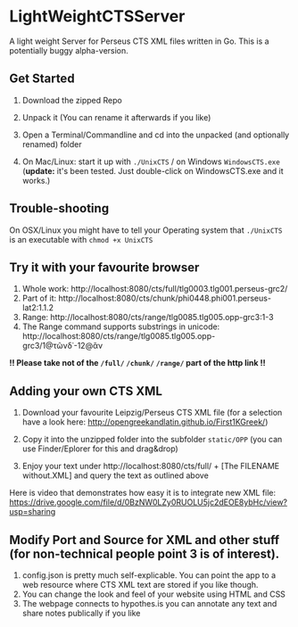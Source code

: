 # LightWeightCTSServer
A light weight Server for Perseus CTS XML files written in Go. This is a potentially buggy alpha-version. 

## Get Started
1. Download the zipped Repo
2. Unpack it (You can rename it afterwards if you like)
3. Open a Terminal/Commandline and cd into the unpacked (and optionally renamed) folder

4. On Mac/Linux: start it up with `./UnixCTS` / on Windows `WindowsCTS.exe` (**update:** it's been tested. Just double-click on WindowsCTS.exe and it works.)

## Trouble-shooting

On OSX/Linux you might have to tell your Operating system that `./UnixCTS` is an executable with `chmod +x UnixCTS`

## Try it with your favourite browser

1. Whole work: http://localhost:8080/cts/full/tlg0003.tlg001.perseus-grc2/
2. Part of it: http://localhost:8080/cts/chunk/phi0448.phi001.perseus-lat2:1.1.2
3. Range: http://localhost:8080/cts/range/tlg0085.tlg005.opp-grc3:1-3
4. The Range command supports substrings in unicode: http://localhost:8080/cts/range/tlg0085.tlg005.opp-grc3/1@τῶνδ᾽-12@ἂν 

**!! Please take not of the `/full/` `/chunk/` `/range/` part of the http link !!**

## Adding your own CTS XML

1. Download your favourite Leipzig/Perseus CTS XML file (for a selection have a look here: http://opengreekandlatin.github.io/First1KGreek/)

2. Copy it into the unzipped folder into the subfolder `static/OPP` (you can use Finder/Eplorer for this and drag&drop)
3. Enjoy your text under http://localhost:8080/cts/full/ + [The FILENAME without.XML] and query the text as outlined above

Here is video that demonstrates how easy it is to integrate new XML file: https://drive.google.com/file/d/0BzNW0LZy0RUOLU5jc2dEOE8ybHc/view?usp=sharing

## Modify Port and Source for XML and other stuff (for non-technical people point 3 is of interest).

1. config.json is pretty much self-explicable. You can point the app to a web resource where CTS XML text are stored if you like though.
2. You can change the look and feel of your website using HTML and CSS 
3. The webpage connects to hypothes.is you can annotate any text and share notes publically if you like

